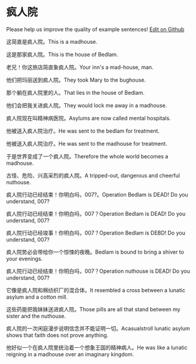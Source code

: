 # 疯人院

Please help us improve the quality of example sentences! [Edit on Github](https://github.com/jiyushe/jiyu-example-sentence-source/blob/main/chinese/fengrenyuan.md)

<p><span class="chinese">这简直是疯人院。</span><span class="english">This is a madhouse.</span></p>

<p><span class="chinese">这是那家疯人院。</span><span class="english">This is the house of Bedlam.</span></p>

<p><span class="chinese">老兄！你这旅店简直象疯人院。</span><span class="english">Your inn's a mad-house, man.</span></p>

<p><span class="chinese">他们把玛丽送到疯人院。</span><span class="english">They took Mary to the bughouse.</span></p>

<p><span class="chinese">那个躺在疯人院里的人。</span><span class="english">That lies in the house of Bedlam.</span></p>

<p><span class="chinese">他们会把我关进疯人院。</span><span class="english">They would lock me away in a madhouse.</span></p>

<p><span class="chinese">疯人院现在叫精神病医院。</span><span class="english">Asylums are now called mental hospitals.</span></p>

<p><span class="chinese">他被送入疯人院治疗。</span><span class="english">He was sent to the bedlam for treatment.</span></p>

<p><span class="chinese">他被送入疯人院治疗。</span><span class="english">He was sent to the madhouse for treatment.</span></p>

<p><span class="chinese">于是世界变成了一个疯人院。</span><span class="english">Therefore the whole world becomes a madhouse.</span></p>

<p><span class="chinese">古怪、危险、兴高采烈的疯人院。</span><span class="english">A tripped-out, dangerous and cheerful nuthouse.</span></p>

<p><span class="chinese">疯人院行动已经结束！你明白吗，007?。</span><span class="english">Operation Bedlam is DEAD! Do you understand, 007?</span></p>

<p><span class="chinese">疯人院行动已经结束！你明白吗，007？</span><span class="english">Operation Bedlam is DEAD! Do you understand, 007?</span></p>

<p><span class="chinese">疯人院行动已经竣事！你明白吗，007？</span><span class="english">Operation Bedlam is DEBD! Do you understand, 007?</span></p>

<p><span class="chinese">疯人院势必会带给你一个惊悚的夜晚。</span><span class="english">Bedlam is bound to bring a shiver to your evenings.</span></p>

<p><span class="chinese">疯人院行动已经结束！你明白吗，007？</span><span class="english">Operation nuthouse is DEAD! Do you understand, 007?</span></p>

<p><span class="chinese">它像是疯人院和棉纺织厂的混合体。</span><span class="english">It resembled a cross between a lunatic asylum and a cotton mill.</span></p>

<p><span class="chinese">这些药能把我妹妹送进疯人院。</span><span class="english">Those pills are all that stand between my sister and the nuthouse.</span></p>

<p><span class="chinese">疯人院的一次闲庭漫步说明信念并不能证明一切。</span><span class="english">Acasualstroll lunatic asylum shows that faith does not prove anything.</span></p>

<p><span class="chinese">他好似一个在疯人院里统治着一个想象王国的精神病人。</span><span class="english">He was like a lunatic reigning in a madhouse over an imaginary kingdom.</span></p>

